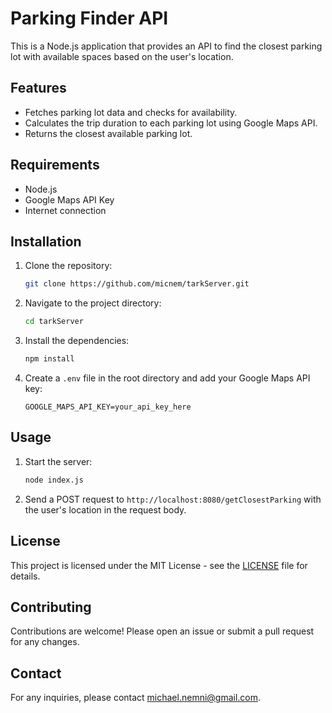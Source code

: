 # Parking Finder API

This is a Node.js application that provides an API to find the closest parking lot with available spaces based on the user's location.

## Features

- Fetches parking lot data and checks for availability.
- Calculates the trip duration to each parking lot using Google Maps API.
- Returns the closest available parking lot.

## Requirements

- Node.js
- Google Maps API Key
- Internet connection

## Installation

1. Clone the repository:
   ```bash
   git clone https://github.com/micnem/tarkServer.git
   ```
2. Navigate to the project directory:
   ```bash
   cd tarkServer
   ```
3. Install the dependencies:
   ```bash
   npm install
   ```
4. Create a `.env` file in the root directory and add your Google Maps API key:
   ```plaintext
   GOOGLE_MAPS_API_KEY=your_api_key_here
   ```

## Usage

1. Start the server:
   ```bash
   node index.js
   ```
2. Send a POST request to `http://localhost:8080/getClosestParking` with the user's location in the request body.

## License

This project is licensed under the MIT License - see the [LICENSE](LICENSE) file for details.

## Contributing

Contributions are welcome! Please open an issue or submit a pull request for any changes.

## Contact

For any inquiries, please contact [michael.nemni@gmail.com](mailto:michael.nemni@gmail.com).